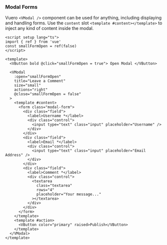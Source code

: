 ### Modal Forms

Vuero `<VModal />` component can be used for anything, including displaying
and handling forms. Use the `content` slot `<template #content></template>`
to inject any kind of content inside the modal.

<!--code-->

```vue
<script setup lang="ts">
import { ref } from 'vue'
const smallFormOpen = ref(false)
</script>

<template>
  <VButton bold @click="smallFormOpen = true"> Open Modal </VButton>

  <VModal
    :open="smallFormOpen"
    title="Leave a Comment"
    size="small"
    actions="right"
    @close="smallFormOpen = false"
  >
    <template #content>
      <form class="modal-form">
        <div class="field">
          <label>Username *</label>
          <div class="control">
            <input type="text" class="input" placeholder="Username" />
          </div>
        </div>
        <div class="field">
          <label>Email *</label>
          <div class="control">
            <input type="text" class="input" placeholder="Email Address" />
          </div>
        </div>
        <div class="field">
          <label>Comment *</label>
          <div class="control">
            <textarea
              class="textarea"
              rows="4"
              placeholder="Your message..."
            ></textarea>
          </div>
        </div>
      </form>
    </template>
    <template #action>
      <VButton color="primary" raised>Publish</VButton>
    </template>
  </VModal>
</template>
```

<!--/code-->
